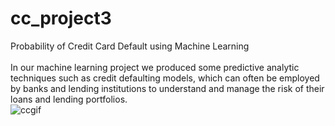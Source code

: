 # cc_project3
Probability of Credit Card Default using Machine Learning 
<br><br>
In our machine learning project we produced some predictive analytic techniques such as credit defaulting models, which can often be employed by banks and lending institutions to understand and manage the risk of their loans and lending portfolios.
<br>
![ccgif](https://media.giphy.com/media/tcVr2lf1Z0Ypi/giphy.gif)
